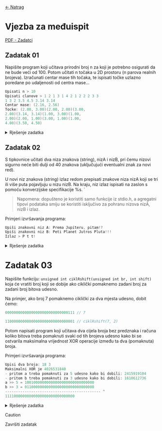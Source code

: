 [← Natrag](..)

# Vjezba za međuispit

[PDF - Zadatci](https://www.fer.unizg.hr/_download/repository/14-Vje%C5%BEbaPrijeMI.pdf)

## Zadatak 01
Napišite program koji učitava prirodni broj n za koji je potrebno osigurati da ne bude veći od 100. Potom učitati n točaka u 2D prostoru (n parova realnih brojeva). Izračunati centar mase tih točaka, te ispisati točke uzlazno poredane po udaljenosti od centra mase…

```c
Upisati n > 10
Upisati clanove > 1 2 1 3 1 4 2 1 2 2 2 3 3
1 3 2 3.5 4.5 3.14 3.14
Centar mase: (2.16, 2.56)
Tocke: (2.00, 3.00)(2.00, 2.00)(3.00,
2.00)(3.14, 3.14)(1.00, 3.00)(1.00,
2.00)(2.00, 1.00)(3.00, 1.00)(1.00,
4.00)(3.50, 4.50)
```

<details>
<summary>Rješenje zadatka</summary>

```c
#include <stdio.h>
#include <math.h>

typedef struct {
	double x;
	double y;
} tocka_t;


double udaljenost(tocka_t t1, tocka_t t2) {
	double dx = t1.x - t2.x;
	double dy = t1.y - t2.y;

	return sqrt(dx*dx + dy*dy);
}

int main(void) {
	int n;

	do {
		printf("Upiši broj točaka <0, 100>:");
		scanf("%d", &n);
	} while (n <= 0 || n > 100);

	tocka_t tocke[n], centar_mase = {0};

	for (size_t i = 0; i < n; i++) {
		printf("Upiši točku: ");
		scanf("%lf %lf", &tocke[i].x, &tocke[i].y);
		centar_mase.x += tocke[i].x;
		centar_mase.y += tocke[i].y;
	}

	centar_mase.x /= n;
	centar_mase.y /= n;

	for (size_t i = 0; i < n - 1; i++) {
		for (int j = i + 1; j < n; j++) {
			if (udaljenost(tocke[j], centar_mase) < udaljenost(tocke[i], centar_mase)) {
				tocka_t temp = tocke[i];
				tocke[i] = tocke[j];
				tocke[j] = temp;
			}
		}
	}

	for (size_t i = 0; i < n; i++) {
		printf("(%.2lf, %.2lf)", tocke[i].x, tocke[i].y);
	}
}
```

</details>


## Zadatak 02
S tipkovnice učitati dva niza znakova (string), nizA i nizB, pri čemu nizovi sigurno neće biti dulji od 40 znakova (uključujući eventualni znak za novi red).

U novi niz znakova (string) izlaz redom prepisati znakove niza nizA koji se tri ili više puta pojavljuju u nizu nizB. Na kraju, niz izlaz ispisati na zaslon s pomoću konverzijske specifikacije %s.
`
> Napomena: dopušteno je koristiti samo funkcije iz stdio.h, a agregatni tipovi podataka smiju se koristiti isključivo za pohranu nizova nizA, nizB i izlaz.

Primjeri izvršavanja programa:
```c
Upiši znakovni niz A: Prema Jupiteru, pitam!?
Upiši znakovni niz B: Peti Planet Jutros Pluta!!!
Izlaz > P t t!
```

<details>
<summary>Rješenje zadatka</summary>

```c
#include <stdio.h>
#include <string.h>

#define CAP 40

int main(void) {
	char nizA[CAP + 1];
	char nizB[CAP + 1];
	char nizOut[CAP + 1];

	printf("Upiši znakovni niz A: ");
	fgets(nizA, CAP, stdin);
	printf("Upiši znakovni niz B: ");
	fgets(nizB, CAP, stdin);

	// Broji ponavljanje znakova niza B
	int freq[256] = {0};
	for (size_t i = 0; i < strlen(nizB); i++) {
		freq[nizB[i]]++;
	}

	// trenutni znak izlaznog niza
	size_t p = 0;
	for (size_t i = 0; i < strlen(nizA); i++) {
		if (freq[nizA[i]] >= 3) {
			nizOut[p++] = nizA[i];
		}
	}
	nizOut[p] = '\0';

	printf("Izlaz > %s\n", nizOut);
}
```

</details>


# Zadatak 03
Napišite funkciju: `unsigned int ciklRshift(unsigned int br, int shift)` koja će vratiti broj koji se dobije ako ciklički pomaknemo zadani broj za zadani broj bitova udesno.

Na primjer, ako broj 7 pomaknemo ciklički za dva mjesta udesno, dobit ćemo:

```c
00000000000000000000000000000111 // 7

11000000000000000000000000000001 // ciklRshift(7, 2)
```

Potom napisati program koji učitava dva cijela broja bez predznaka i računa koliko bitova treba pomaknuti svaki od tih brojeva udesno kako bi se ostvarila maksimalna vrijednost XOR operacije između ta dva (pomaknuta) broja.

Primjeri izvršavanja programa:
```c
Upisi dva broja: 18 3
Maksimalni XOR je 4026531840
- pritom a treba pomaknuti za 5 udesno kako bi dobili: 2415919104
- pritom b treba pomaknuti za 3 udesno kako bi dobili: 1610612736
a >> 5 = 10010000000000000000000000000000
b >> 3 = 01100000000000000000000000000000
-------------------------------------------- ^
11110000000000000000000000000000
```

<details>
<summary>Rješenje zadatka</summary>

```c
#include <stdio.h>

size_t ciklRshift(size_t br, size_t shift) {
	shift %= 8*sizeof(br);
	size_t ostatak = br << (8*sizeof(br) - shift);
	size_t shifted = br >> (shift);

	return shifted || ostatak;
}

int main(void) {

	size_t br1, br2;
	printf("Upiši dva broja: ");
	scanf("%zu %zu", &br1, &br2);

	size_t max = 0;
	size_t max_i = 0;
	size_t max_j = 0;

	for (size_t i = 0; i < 8*sizeof(br1); i++) {
		size_t c1 = ciklRshift(br1, i);
		for (size_t j = 0; j < 8*sizeof(br2); j++) {
			size_t c2 = ciklRshift(br2, j);

			if ((c1 ^ c2) > max) {
				max = c1 ^ c2;
				max_i = i;
				max_j = j;
			}


		}
	}

	// printf("Izlaz > %s\n", );
}
```

</details>

> [!caution]
> Završiti zadatak
